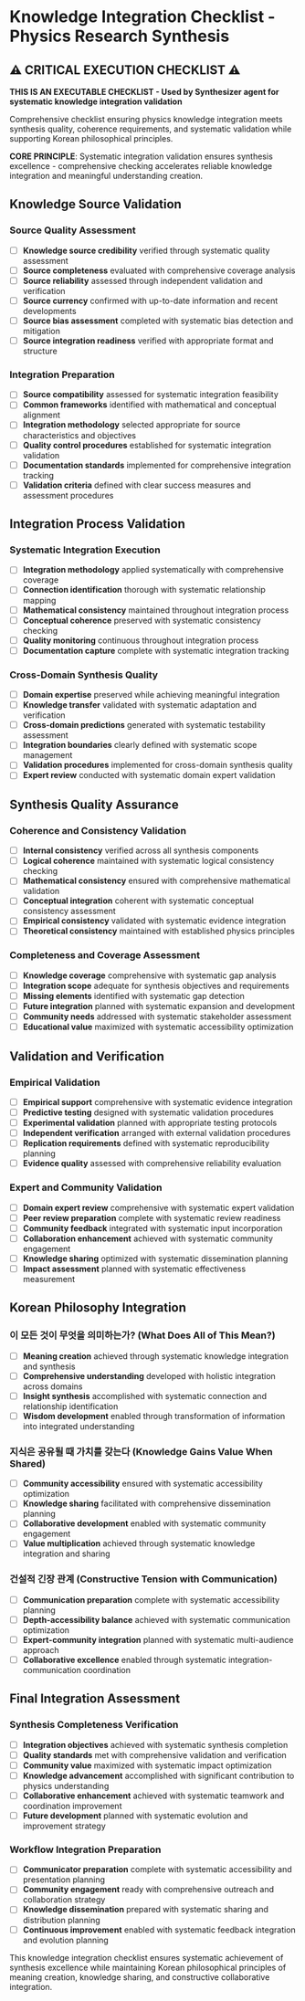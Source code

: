 # Knowledge Integration Checklist - Physics Research Synthesis

## ⚠️ CRITICAL EXECUTION CHECKLIST ⚠️

**THIS IS AN EXECUTABLE CHECKLIST - Used by Synthesizer agent for systematic knowledge integration validation**

Comprehensive checklist ensuring physics knowledge integration meets synthesis quality, coherence requirements, and systematic validation while supporting Korean philosophical principles.

**CORE PRINCIPLE**: Systematic integration validation ensures synthesis excellence - comprehensive checking accelerates reliable knowledge integration and meaningful understanding creation.

## Knowledge Source Validation

### Source Quality Assessment
- [ ] **Knowledge source credibility** verified through systematic quality assessment
- [ ] **Source completeness** evaluated with comprehensive coverage analysis
- [ ] **Source reliability** assessed through independent validation and verification
- [ ] **Source currency** confirmed with up-to-date information and recent developments
- [ ] **Source bias assessment** completed with systematic bias detection and mitigation
- [ ] **Source integration readiness** verified with appropriate format and structure

### Integration Preparation
- [ ] **Source compatibility** assessed for systematic integration feasibility
- [ ] **Common frameworks** identified with mathematical and conceptual alignment
- [ ] **Integration methodology** selected appropriate for source characteristics and objectives
- [ ] **Quality control procedures** established for systematic integration validation
- [ ] **Documentation standards** implemented for comprehensive integration tracking
- [ ] **Validation criteria** defined with clear success measures and assessment procedures

## Integration Process Validation

### Systematic Integration Execution
- [ ] **Integration methodology** applied systematically with comprehensive coverage
- [ ] **Connection identification** thorough with systematic relationship mapping
- [ ] **Mathematical consistency** maintained throughout integration process
- [ ] **Conceptual coherence** preserved with systematic consistency checking
- [ ] **Quality monitoring** continuous throughout integration process
- [ ] **Documentation capture** complete with systematic integration tracking

### Cross-Domain Synthesis Quality
- [ ] **Domain expertise** preserved while achieving meaningful integration
- [ ] **Knowledge transfer** validated with systematic adaptation and verification
- [ ] **Cross-domain predictions** generated with systematic testability assessment
- [ ] **Integration boundaries** clearly defined with systematic scope management
- [ ] **Validation procedures** implemented for cross-domain synthesis quality
- [ ] **Expert review** conducted with systematic domain expert validation

## Synthesis Quality Assurance

### Coherence and Consistency Validation
- [ ] **Internal consistency** verified across all synthesis components
- [ ] **Logical coherence** maintained with systematic logical consistency checking
- [ ] **Mathematical consistency** ensured with comprehensive mathematical validation
- [ ] **Conceptual integration** coherent with systematic conceptual consistency assessment
- [ ] **Empirical consistency** validated with systematic evidence integration
- [ ] **Theoretical consistency** maintained with established physics principles

### Completeness and Coverage Assessment
- [ ] **Knowledge coverage** comprehensive with systematic gap analysis
- [ ] **Integration scope** adequate for synthesis objectives and requirements
- [ ] **Missing elements** identified with systematic gap detection
- [ ] **Future integration** planned with systematic expansion and development
- [ ] **Community needs** addressed with systematic stakeholder assessment
- [ ] **Educational value** maximized with systematic accessibility optimization

## Validation and Verification

### Empirical Validation
- [ ] **Empirical support** comprehensive with systematic evidence integration
- [ ] **Predictive testing** designed with systematic validation procedures
- [ ] **Experimental validation** planned with appropriate testing protocols
- [ ] **Independent verification** arranged with external validation procedures
- [ ] **Replication requirements** defined with systematic reproducibility planning
- [ ] **Evidence quality** assessed with comprehensive reliability evaluation

### Expert and Community Validation
- [ ] **Domain expert review** comprehensive with systematic expert validation
- [ ] **Peer review preparation** complete with systematic review readiness
- [ ] **Community feedback** integrated with systematic input incorporation
- [ ] **Collaboration enhancement** achieved with systematic community engagement
- [ ] **Knowledge sharing** optimized with systematic dissemination planning
- [ ] **Impact assessment** planned with systematic effectiveness measurement

## Korean Philosophy Integration

### 이 모든 것이 무엇을 의미하는가? (What Does All of This Mean?)
- [ ] **Meaning creation** achieved through systematic knowledge integration and synthesis
- [ ] **Comprehensive understanding** developed with holistic integration across domains
- [ ] **Insight synthesis** accomplished with systematic connection and relationship identification
- [ ] **Wisdom development** enabled through transformation of information into integrated understanding

### 지식은 공유될 때 가치를 갖는다 (Knowledge Gains Value When Shared)
- [ ] **Community accessibility** ensured with systematic accessibility optimization
- [ ] **Knowledge sharing** facilitated with comprehensive dissemination planning
- [ ] **Collaborative development** enabled with systematic community engagement
- [ ] **Value multiplication** achieved through systematic knowledge integration and sharing

### 건설적 긴장 관계 (Constructive Tension with Communication)
- [ ] **Communication preparation** complete with systematic accessibility planning
- [ ] **Depth-accessibility balance** achieved with systematic communication optimization
- [ ] **Expert-community integration** planned with systematic multi-audience approach
- [ ] **Collaborative excellence** enabled through systematic integration-communication coordination

## Final Integration Assessment

### Synthesis Completeness Verification
- [ ] **Integration objectives** achieved with systematic synthesis completion
- [ ] **Quality standards** met with comprehensive validation and verification
- [ ] **Community value** maximized with systematic impact optimization
- [ ] **Knowledge advancement** accomplished with significant contribution to physics understanding
- [ ] **Collaborative enhancement** achieved with systematic teamwork and coordination improvement
- [ ] **Future development** planned with systematic evolution and improvement strategy

### Workflow Integration Preparation
- [ ] **Communicator preparation** complete with systematic accessibility and presentation planning
- [ ] **Community engagement** ready with comprehensive outreach and collaboration strategy
- [ ] **Knowledge dissemination** prepared with systematic sharing and distribution planning
- [ ] **Continuous improvement** enabled with systematic feedback integration and evolution planning

This knowledge integration checklist ensures systematic achievement of synthesis excellence while maintaining Korean philosophical principles of meaning creation, knowledge sharing, and constructive collaborative integration.